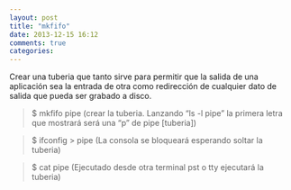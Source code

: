 ```yaml
---
layout: post
title: "mkfifo"
date: 2013-12-15 16:12
comments: true
categories: 
---
```

Crear una tuberia que tanto sirve para permitir que la salida de una aplicación sea la entrada de otra como redirección de cualquier dato de salida que pueda ser grabado a disco. 

>$ mkfifo pipe (crear la tuberia. Lanzando “ls -l pipe” la primera letra que mostrará será una “p” de pipe [tuberia])

>$ ifconfig > pipe  (La consola se bloqueará esperando soltar la tuberia) 

>$ cat pipe  (Ejecutado desde otra terminal pst o tty ejecutará la tuberia)

